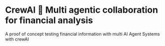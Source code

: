 # CrewAI 🚀 Multi agentic collaboration for financial analysis
A proof of concept testing financial information with multi AI Agent Systems with crewAI
